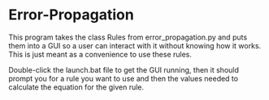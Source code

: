 # Error-Propagation
This program takes the class Rules from error_propagation.py and puts them into a GUI so a user can interact with it without knowing how it works. This is just meant as a convenience to use these rules.

Double-click the launch.bat file to get the GUI running, then it should prompt you for a rule you want to use and then the values needed to calculate the equation for the given rule.
